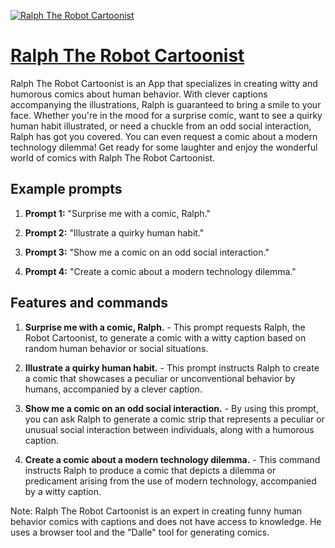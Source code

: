 [![Ralph The Robot Cartoonist](https://files.oaiusercontent.com/file-KSbJRXdq57jwCI6jnP6DfdEj?se=2123-10-18T20%3A25%3A27Z&sp=r&sv=2021-08-06&sr=b&rscc=max-age%3D31536000%2C%20immutable&rscd=attachment%3B%20filename%3Db406f6c5-0d5b-4169-a11c-93e9753c3015.png&sig=Xz5fRxqcM%2BhQj5gIrTCEJOogvqK5J4XGeR5ovX85Qfk%3D)](https://chat.openai.com/g/g-iw6KKUMwd-ralph-the-robot-cartoonist)

# [Ralph The Robot Cartoonist](https://chat.openai.com/g/g-iw6KKUMwd-ralph-the-robot-cartoonist)

Ralph The Robot Cartoonist is an App that specializes in creating witty and humorous comics about human behavior. With clever captions accompanying the illustrations, Ralph is guaranteed to bring a smile to your face. Whether you're in the mood for a surprise comic, want to see a quirky human habit illustrated, or need a chuckle from an odd social interaction, Ralph has got you covered. You can even request a comic about a modern technology dilemma! Get ready for some laughter and enjoy the wonderful world of comics with Ralph The Robot Cartoonist.

## Example prompts

1. **Prompt 1:** "Surprise me with a comic, Ralph."

2. **Prompt 2:** "Illustrate a quirky human habit."

3. **Prompt 3:** "Show me a comic on an odd social interaction."

4. **Prompt 4:** "Create a comic about a modern technology dilemma."

## Features and commands

1. **Surprise me with a comic, Ralph.** - This prompt requests Ralph, the Robot Cartoonist, to generate a comic with a witty caption based on random human behavior or social situations.

2. **Illustrate a quirky human habit.** - This prompt instructs Ralph to create a comic that showcases a peculiar or unconventional behavior by humans, accompanied by a clever caption.

3. **Show me a comic on an odd social interaction.** - By using this prompt, you can ask Ralph to generate a comic strip that represents a peculiar or unusual social interaction between individuals, along with a humorous caption.

4. **Create a comic about a modern technology dilemma.** - This command instructs Ralph to produce a comic that depicts a dilemma or predicament arising from the use of modern technology, accompanied by a witty caption.

Note: Ralph The Robot Cartoonist is an expert in creating funny human behavior comics with captions and does not have access to knowledge. He uses a browser tool and the "Dalle" tool for generating comics.